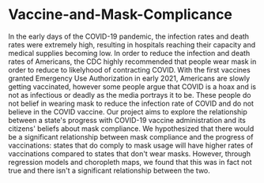 # Vaccine-and-Mask-Complicance
In the early days of the COVID-19 pandemic, the infection rates and death rates were extremely high, resulting in hospitals reaching their capacity and medical supplies becoming low. In order to reduce the infection and death rates of Americans, the CDC highly recommended that people wear mask in order to reduce to likelyhood of contracting COVID. With the first vaccines granted Emergency Use Authorization in early 2021, Americans are slowly getting vaccinated, however some people argue that COVID is a hoax and is not as infectious or deadly as the media portrays it to be. These people do not belief in wearing mask to reduce the infection rate of COVID and do not believe in the COVID vaccine.  Our project aims to explore the relationship between a state's progress with COVID-19 vaccine administration and its citizens' beliefs about mask compliance. We hypothesized that there would be a significant relationship between mask compliance and the progress of vaccinations: states that do comply to mask usage will have higher rates of vaccinations compared to states that don't wear masks. However, through regression models and choropleth maps, we found that this was in fact not true and there isn't a significant relationship between the two.
